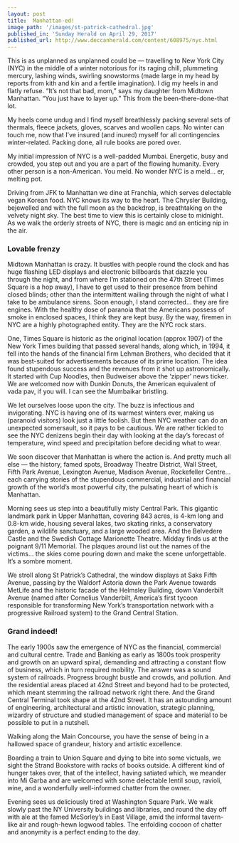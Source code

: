 ```yaml
---
layout: post
title:  Manhattan-ed!
image_path: '/images/st-patrick-cathedral.jpg'
published_in: 'Sunday Herald on April 29, 2017'
published_url: http://www.deccanherald.com/content/608975/nyc.html
---
```


This is as unplanned as unplanned could be — travelling to New York City (NYC) in the middle of a winter notorious for its raging chill, plummeting mercury, lashing winds, swirling snowstorms (made large in my head by reports from kith and kin and a fertile imagination). I dig my heels in and flatly refuse.<!--more--> “It’s not that bad, mom,” says my daughter from Midtown Manhattan. “You just have to layer up.” This from the been-there-done-that lot.

My heels come undug and I find myself breathlessly packing several sets of thermals, fleece jackets, gloves, scarves and woollen caps. No winter can touch me, now that I’ve insured (and inured) myself for all contingencies winter-related. Packing done, all rule books are pored over.

My initial impression of NYC is a well-padded Mumbai. Energetic, busy and crowded, you step out and you are a part of the flowing humanity. Every other person is a non-American. You meld. No wonder NYC is a meld... er, melting pot.

Driving from JFK to Manhattan we dine at Franchia, which serves delectable vegan Korean food. NYC knows its way to the heart. The Chrysler Building, bejewelled and with the full moon as the backdrop, is breathtaking on the velvety night sky. The best time to view this is certainly close to midnight. As we walk the orderly streets of NYC, there is magic and an enticing nip in the air.

### Lovable frenzy

Midtown Manhattan is crazy. It bustles with people round the clock and has huge flashing LED displays and electronic billboards that dazzle you through the night, and from where I’m stationed on the 47th Street (Times Square is a hop away), I have to get used to their presence from behind closed blinds; other than the intermittent wailing through the night of what I take to be ambulance sirens. Soon enough, I stand corrected... they are fire engines. With the healthy dose of paranoia that the Americans possess of smoke in enclosed spaces, I think they are kept busy. By the way, firemen in NYC are a highly photographed entity. They are the NYC rock stars.

One, Times Square is historic as the original location (approx 1907) of the New York Times building that passed several hands, along which, in 1994, it fell into the hands of the financial firm Lehman Brothers, who decided that it was best-suited for advertisements because of its prime location. The idea found stupendous success and the revenues from it shot up astronomically. It started with Cup Noodles, then Budweiser above the ‘zipper’ news ticker. We are welcomed now with Dunkin Donuts, the American equivalent of vada pav, if you will. I can see the Mumbaikar bristling.

We let ourselves loose upon the city. The buzz is infectious and invigorating. NYC is having one of its warmest winters ever, making us (paranoid visitors) look just a little foolish. But then NYC weather can do an unexpected somersault, so it pays to be cautious. We are rather tickled to see the NYC denizens begin their day with looking at the day’s forecast of temperature, wind speed and precipitation before deciding what to wear.

We soon discover that Manhattan is where the action is. And pretty much all else — the history, famed spots, Broadway Theatre District, Wall Street, Fifth Park Avenue, Lexington Avenue, Madison Avenue, Rockefeller Centre... each carrying stories of the stupendous commercial, industrial and financial growth of the world’s most powerful city, the pulsating heart of which is Manhattan.

Morning sees us step into a beautifully misty Central Park. This gigantic landmark park in Upper Manhattan, covering 843 acres, is 4-km long and 0.8-km wide, housing several lakes, two skating rinks, a conservatory garden, a wildlife sanctuary, and a large wooded area. And the Belvedere Castle and the Swedish Cottage Marionette Theatre.
Midday finds us at the poignant 9/11 Memorial. The plaques around list out the names of the victims... the skies come pouring down and make the scene unforgettable. It’s a sombre moment.

We stroll along St Patrick’s Cathedral, the window displays at Saks Fifth Avenue, passing by the Waldorf Astoria down the Park Avenue towards MetLife and the historic facade of the Helmsley Building, down Vanderbilt Avenue (named after Cornelius Vanderbilt, America’s first tycoon responsible for transforming New York’s transportation network with a progressive Railroad system) to the Grand Central Station.

### Grand indeed!

The early 1900s saw the emergence of NYC as the financial, commercial and cultural centre. Trade and Banking as early as 1800s took prosperity and growth on an upward spiral, demanding and attracting a constant flow of business, which in turn required mobility. The answer was a sound system of railroads. Progress brought bustle and crowds, and pollution. And the residential areas placed at 42nd Street and beyond had to be protected, which meant stemming the railroad network right there. And the Grand Central Terminal took shape at the 42nd Street. It has an astounding amount of engineering, architectural and artistic innovation, strategic planning, wizardry of structure and studied management of space and material to be possible to put in a nutshell.

Walking along the Main Concourse, you have the sense of being in a hallowed space of grandeur, history and artistic excellence.

Boarding a train to Union Square and dying to bite into some victuals, we sight the Strand Bookstore with racks of books outside. A different kind of hunger takes over, that of the intellect, having satiated which, we meander into Mi Garba and are welcomed with some delectable lentil soup, ravioli, wine, and a wonderfully well-informed chatter from the owner.

Evening sees us deliciously tired at Washington Square Park. We walk slowly past the NY University buildings and libraries, and round the day off with ale at the famed McSorley’s in East Village, amid the informal tavern-like air and rough-hewn logwood tables. The enfolding cocoon of chatter and anonymity is a perfect ending to the day.
